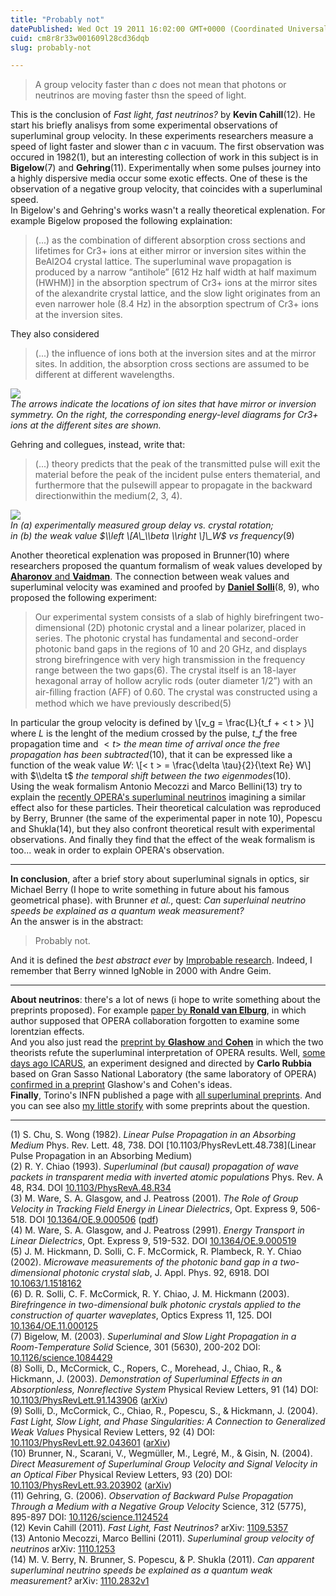 ```yaml
---
title: "Probably not"
datePublished: Wed Oct 19 2011 16:02:00 GMT+0000 (Coordinated Universal Time)
cuid: cm8r8r33w001609l28cd36dqb
slug: probably-not

---
```



> A group velocity faster than $c$ does not mean that photons or neutrinos are moving faster thsn the speed of light.

This is the conclusion of _Fast light, fast neutrinos?_ by **Kevin Cahill**(12). He start his briefly analisys from some experimental observations of superluminal group velocity. In these experiments researchers measure a speed of light faster and slower than $c$ in vacuum. The first observation was occured in 1982(1), but an interesting collection of work in this subject is in **Bigelow**(7) and **Gehring**(11). Experimentally when some pulses journey into a highly dispersive media occur some exotic effects. One of these is the observation of a negative group velocity, that coincides with a superluminal speed.  
In Bigelow's and Gehring's works wasn't a really theoretical explenation. For example Bigelow proposed the following explaination:

> (...) as the combination of different absorption cross sections and lifetimes for Cr3+ ions at either mirror or inversion sites within the BeAl2O4 crystal lattice. The superluminal wave propagation is produced by a narrow “antihole” \[612 Hz half width at half maximum (HWHM)\] in the absorption spectrum of Cr3+ ions at the mirror sites of the alexandrite crystal lattice, and the slow light originates from an even narrower hole (8.4 Hz) in the absorption spectrum of Cr3+ ions at the inversion sites.

They also considered

> (...) the influence of ions both at the inversion sites and at the mirror sites. In addition, the absorption cross sections are assumed to be different at different wavelengths.

![](https://cdn.hashnode.com/res/hashnode/image/upload/v1743073153154/69a6b983-cd4a-40df-a7e6-6dd2d0b08738.jpeg)  
_The arrows indicate the locations of ion sites that have mirror or inversion symmetry. On the right, the corresponding energy-level diagrams for Cr3+ ions at the different sites are shown._

Gehring and collegues, instead, write that:

> (...) theory predicts that the peak of the transmitted pulse will exit the material before the peak of the incident pulse enters thematerial, and furthermore that the pulsewill appear to propagate in the backward directionwithin the medium(2, 3, 4).

![](https://cdn.hashnode.com/res/hashnode/image/upload/v1743073154720/f01e93a8-88e1-4b4a-848c-1234f479b1de.jpeg)  
_In (a) experimentally measured group delay vs. crystal rotation;  
in (b) the weak value $\\left \[A\_\\beta \\right \]\_W$ vs frequency_(9)

Another theoretical explenation was proposed in Brunner(10) where researchers proposed the quantum formalism of weak values developed by [**Aharonov** and **Vaidman**](http://arxiv.org/abs/quant-ph/0105101). The connection between weak values and superluminal velocity was examined and proofed by [**Daniel Solli**](http://solli.bol.ucla.edu/ "Daniel Solli")(8, 9), who proposed the following experiment:

> Our experimental system consists of a slab of highly birefringent two-dimensional (2D) photonic crystal and a linear polarizer, placed in series. The photonic crystal has fundamental and second-order photonic band gaps in the regions of 10 and 20 GHz, and displays strong birefringence with very high transmission in the frequency range between the two gaps(6). The crystal itself is an 18-layer hexagonal array of hollow acrylic rods (outer diameter 1/2”) with an air-ﬁlling fraction (AFF) of 0.60. The crystal was constructed using a method which we have previously described(5)

In particular the group velocity is defined by \\\[v\_g = \\frac{L}{t\_f + < t > }\\\] where $L$ is the lenght of the medium crossed by the pulse, $t\_f$ the free propagation time and $< t >$ _the mean time of arrival once the free propagation has been subtracted_(10), that it can be expressed like a function of the weak value $W$: \\\[< t > = \\frac{\\delta \\tau}{2}{\\text Re} W\\\] with $\\delta t$ _the temporal shift between the two eigenmodes_(10).  
Using the weak formalism Antonio Mecozzi and Marco Bellini(13) try to explain the [recently OPERA's superluminal neutrinos](http://docmadhattan.fieldofscience.com/2011/09/waiting-superluminal-neutrinos-if-they.html) imagining a similar effect also for these particles. Their theoretical calculation was reproduced by Berry, Brunner (the same of the experimental paper in note 10), Popescu and Shukla(14), but they also confront theoretical result with experimental observations. And finally they find that the effect of the weak formalism is too... weak in order to explain OPERA's observation.

* * *

**In conclusion**, after a brief story about superluminal signals in optics, sir Michael Berry (I hope to write something in future about his famous geometrical phase). with Brunner _et al._, quest: _Can superluinal neutrino speeds be explained as a quantum weak measurement?_  
An the answer is in the abstract:

> Probably not.

And it is defined the _best abstract ever_ by [Improbable research](http://www.improbable.com/2011/10/14/ig-nobel-winner-writes-best-abstract-ever/). Indeed, I remember that Berry winned IgNoble in 2000 with Andre Geim.

* * *

**About neutrinos**: there's a lot of news (i hope to write something about the preprints proposed). For example [paper by **Ronald van Elburg**](http://www.technologyreview.com/blog/arxiv/27260/), in which author supposed that OPERA collaboration forgotten to examine some lorentzian effects.  
And you also just read the [preprint by **Glashow** and **Cohen**](http://arxiv.org/abs/1109.6562) in which the two theorists refute the superluminal interpretation of OPERA results. Well, [some days ago ICARUS](http://www.science20.com/quantum_diaries_survivor/icarus_refutes_operas_superluminal_neutrinos-83684), an experiment designed and directed by **Carlo Rubbia** based on Gran Sasso National Laboratory (the same laboratory of OPERA) [confirmed in a preprint](http://arxiv.org/abs/1110.3763) Glashow's and Cohen's ideas.  
**Finally**, Torino's INFN published a page with [all superluminal preprints](http://www.nu.to.infn.it/SuperLuminal_Neutrino/). And you can see also [my little storify](http://storify.com/ulaulaman/superluminars-preprint) with some preprints about the question.

* * *

(1) S. Chu, S. Wong (1982). _Linear Pulse Propagation in an Absorbing Medium_ Phys. Rev. Lett. 48, 738. DOI [10.1103/PhysRevLett.48.738](Linear Pulse Propagation in an Absorbing Medium)  
(2) R. Y. Chiao (1993). _Superluminal (but causal) propagation of wave packets in transparent media with inverted atomic populations_ Phys. Rev. A 48, R34. DOI [10.1103/PhysRevA.48.R34](http://pra.aps.org/abstract/PRA/v48/i1/pR34_1)  
(3) M. Ware, S. A. Glasgow, and J. Peatross (2001). _The Role of Group Velocity in Tracking Field Energy in Linear Dielectrics_, Opt. Express 9, 506-518. DOI [10.1364/OE.9.000506](http://www.opticsinfobase.org/oe/abstract.cfm?uri=oe-9-10-506) ([pdf](http://qoptics.byu.edu/Publications/Opt%20Express,%20Vol%209%20No%2010,%205%20Nov%202001,%20p506-518.pdf))  
(4) M. Ware, S. A. Glasgow, and J. Peatross (2991). _Energy Transport in Linear Dielectrics_, Opt. Express 9, 519-532. DOI [10.1364/OE.9.000519](http://dx.doi.org/10.1364/OE.9.000519)  
(5) J. M. Hickmann, D. Solli, C. F. McCormick, R. Plambeck, R. Y. Chiao (2002). _Microwave measurements of the photonic band gap in a two-dimensional photonic crystal slab_, J. Appl. Phys. 92, 6918. DOI [10.1063/1.1518162](http://dx.doi.org/10.1063/1.1518162)  
(6) D. R. Solli, C. F. McCormick, R. Y. Chiao, J. M. Hickmann (2003). _Birefringence in two-dimensional bulk photonic crystals applied to the construction of quarter waveplates_, Optics Express 11, 125. DOI [10.1364/OE.11.000125](http://www.opticsinfobase.org/abstract.cfm?uri=oe-11-2-125)  
(7) Bigelow, M. (2003). _Superluminal and Slow Light Propagation in a Room-Temperature Solid_ Science, 301 (5630), 200-202 DOI: [10.1126/science.1084429](http://dx.doi.org/10.1126/science.1084429)  
(8) Solli, D., McCormick, C., Ropers, C., Morehead, J., Chiao, R., & Hickmann, J. (2003). _Demonstration of Superluminal Effects in an Absorptionless, Nonreflective System_ Physical Review Letters, 91 (14) DOI: [10.1103/PhysRevLett.91.143906](http://dx.doi.org/10.1103/PhysRevLett.91.143906) ([arXiv](http://arxiv.org/abs/quant-ph/0308135))  
(9) Solli, D., McCormick, C., Chiao, R., Popescu, S., & Hickmann, J. (2004). _Fast Light, Slow Light, and Phase Singularities: A Connection to Generalized Weak Values_ Physical Review Letters, 92 (4) DOI: [10.1103/PhysRevLett.92.043601](http://dx.doi.org/10.1103/PhysRevLett.92.043601) ([arXiv](http://arxiv.org/abs/quant-ph/0310048))  
(10) Brunner, N., Scarani, V., Wegmüller, M., Legré, M., & Gisin, N. (2004). _Direct Measurement of Superluminal Group Velocity and Signal Velocity in an Optical Fiber_ Physical Review Letters, 93 (20) DOI: [10.1103/PhysRevLett.93.203902](http://dx.doi.org/10.1103/PhysRevLett.93.203902) ([arXiv](http://arxiv.org/abs/quant-ph/0407155))  
(11) Gehring, G. (2006). _Observation of Backward Pulse Propagation Through a Medium with a Negative Group Velocity_ Science, 312 (5775), 895-897 DOI: [10.1126/science.1124524](http://dx.doi.org/10.1126/science.1124524)  
(12) Kevin Cahill (2011). _Fast Light, Fast Neutrinos?_ arXiv: [1109.5357](http://arxiv.org/abs/1109.5357)  
(13) Antonio Mecozzi, Marco Bellini (2011). _Superluminal group velocity of neutrinos_ arXiv: [1110.1253](http://arxiv.org/abs/1110.1253)  
(14) M. V. Berry, N. Brunner, S. Popescu, & P. Shukla (2011). _Can apparent superluminal neutrino speeds be explained as a quantum weak measurement?_ arXiv: [1110.2832v1](http://arxiv.org/abs/1110.2832v1)